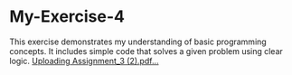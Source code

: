 # My-Exercise-4
This exercise demonstrates my understanding of basic programming concepts. It includes simple code that solves a given problem using clear logic.
[Uploading Assignment_3 (2).pdf…]()
